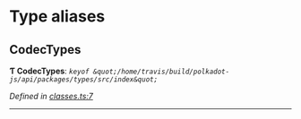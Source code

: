 

# Type aliases

<a id="codectypes"></a>

##  CodecTypes

**Ƭ CodecTypes**: *`keyof &quot;/home/travis/build/polkadot-js/api/packages/types/src/index&quot;`*

*Defined in [classes.ts:7](https://github.com/polkadot-js/api/blob/907c2f5/packages/types/src/classes.ts#L7)*

___

